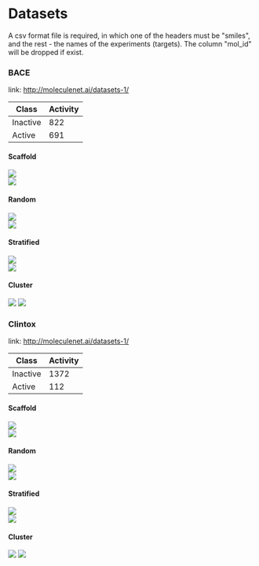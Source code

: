 # Datasets

A csv format file is required, in which one of the headers must be "smiles", and the rest - the names of the experiments (targets). The column "mol_id" will be dropped if exist.

### BACE
link: http://moleculenet.ai/datasets-1/

Class | Activity
--- | ---
Inactive | 822
Active | 691

#### Scaffold
<img src="../etc/img/bace/['rdkit', 'morgan', 'mordred', 'maccs']/tsne/t-SNE_activity_scaffold.png" /><br />
<img src="../etc/img/bace/['rdkit', 'morgan', 'mordred', 'maccs']/tsne/t-SNE_split_scaffold.png" /><br />
#### Random
<img src="../etc/img/bace/['rdkit', 'morgan', 'mordred', 'maccs']/tsne/t-SNE_activity_random.png" /><br />
<img src="../etc/img/bace/['rdkit', 'morgan', 'mordred', 'maccs']/tsne/t-SNE_split_random.png" /><br />
#### Stratified
<img src="../etc/img/bace/['rdkit', 'morgan', 'mordred', 'maccs']/tsne/t-SNE_activity_stratified.png" /><br />
<img src="../etc/img/bace/['rdkit', 'morgan', 'mordred', 'maccs']/tsne/t-SNE_split_stratified.png" /><br />
#### Cluster
<img src="../etc/img/bace/['rdkit', 'morgan', 'mordred', 'maccs']/tsne/t-SNE_activity_cluster.png" />
<img src="../etc/img/bace/['rdkit', 'morgan', 'mordred', 'maccs']/tsne/t-SNE_split_cluster.png" />

### Clintox
link: http://moleculenet.ai/datasets-1/

Class | Activity
--- | ---
Inactive | 1372
Active | 112

#### Scaffold
<img src="../etc/img/clintox/['rdkit', 'morgan', 'mordred', 'maccs']/tsne/t-SNE_activity_scaffold.png" /><br />
<img src="../etc/img/clintox/['rdkit', 'morgan', 'mordred', 'maccs']/tsne/t-SNE_split_scaffold.png" /><br />
#### Random
<img src="../etc/img/clintox/['rdkit', 'morgan', 'mordred', 'maccs']/tsne/t-SNE_activity_random.png" /><br />
<img src="../etc/img/clintox/['rdkit', 'morgan', 'mordred', 'maccs']/tsne/t-SNE_split_random.png" /><br />
#### Stratified
<img src="../etc/img/clintox/['rdkit', 'morgan', 'mordred', 'maccs']/tsne/t-SNE_activity_stratified.png" /><br />
<img src="../etc/img/clintox/['rdkit', 'morgan', 'mordred', 'maccs']/tsne/t-SNE_split_stratified.png" /><br />
#### Cluster
<img src="../etc/img/clintox/['rdkit', 'morgan', 'mordred', 'maccs']/tsne/t-SNE_activity_cluster.png" />
<img src="../etc/img/clintox/['rdkit', 'morgan', 'mordred', 'maccs']/tsne/t-SNE_split_cluster.png" />
